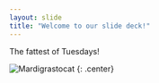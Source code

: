 ```yaml
---
layout: slide
title: "Welcome to our slide deck!"
---
```


The fattest of Tuesdays!

![Mardigrastocat](https://octodex.github.com/images/Mardigrastocat.png)
{: .center}
